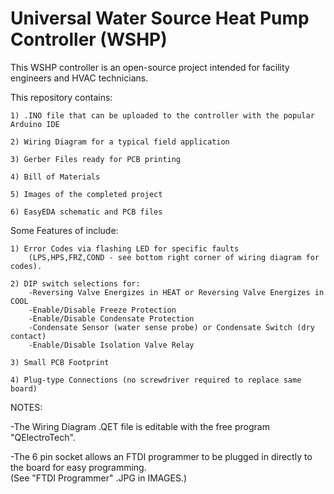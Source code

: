 # Universal Water Source Heat Pump Controller (WSHP)

This WSHP controller is an open-source project intended for facility engineers and HVAC technicians.


This repository contains:


    1) .INO file that can be uploaded to the controller with the popular Arduino IDE

    2) Wiring Diagram for a typical field application

    3) Gerber Files ready for PCB printing

    4) Bill of Materials

    5) Images of the completed project

    6) EasyEDA schematic and PCB files


Some Features of include:

    1) Error Codes via flashing LED for specific faults 
        (LPS,HPS,FRZ,COND - see bottom right corner of wiring diagram for codes).

    2) DIP switch selections for:
        -Reversing Valve Energizes in HEAT or Reversing Valve Energizes in COOL
        -Enable/Disable Freeze Protection
        -Enable/Disable Condensate Protection
        -Condensate Sensor (water sense probe) or Condensate Switch (dry contact)
        -Enable/Disable Isolation Valve Relay

    3) Small PCB Footprint

    4) Plug-type Connections (no screwdriver required to replace same board)

NOTES:

-The Wiring Diagram .QET file is editable with the free program "QElectroTech".

-The 6 pin socket allows an FTDI programmer to be plugged in directly to the board for easy programming.  
(See "FTDI Programmer" .JPG in IMAGES.)
